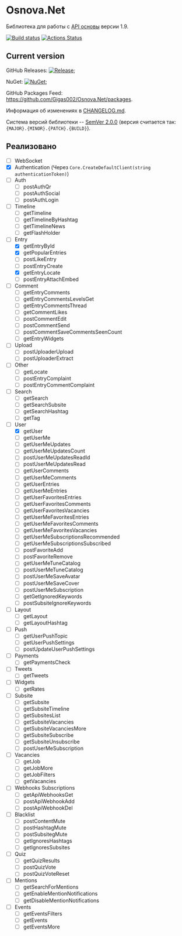 # Osnova.Net

Библиотека для работы с [API основы](https://cmtt-ru.github.io/osnova-api/redoc.html) версии 1.9.

[![Build status](https://ci.appveyor.com/api/projects/status/feuu4sm52kko3krd?svg=true)](https://ci.appveyor.com/project/Gigas002/osnova-net)
[![Actions Status](https://github.com/Gigas002/Osnova.Net/workflows/.NET%20Core%20CI/badge.svg)](https://github.com/Gigas002/Osnova.Net/actions)

## Current version

GitHub Releases: [![Release](https://img.shields.io/github/release/Gigas002/Osnova.Net.svg)](https://github.com/Gigas002/Osnova.Net/releases/latest);

NuGet: [![NuGet](https://img.shields.io/nuget/v/Osnova.Net.svg)](https://www.nuget.org/packages/Osnova.Net/);

GitHub Packages Feed: <https://github.com/Gigas002/Osnova.Net/packages>.

Информация об изменениях в [CHANGELOG.md](CHANGELOG.md).

Система версий библиотеки -- [SemVer 2.0.0](https://semver.org/) (версия считается так: `{MAJOR}.{MINOR}.{PATCH}.{BUILD}`).

## Реализовано

- [ ] WebSocket
- [x] Authentication (Через `Core.CreateDefaultClient(string authenticationToken)`)
- [ ] Auth
    - [ ] postAuthQr
    - [ ] postAuthSocial
    - [ ] postAuthLogin
- [ ] Timeline
    - [ ] getTimeline
    - [ ] getTimelineByHashtag
    - [ ] getTimelineNews
    - [ ] getFlashHolder
- [ ] Entry
    - [x] getEntryById
    - [x] getPopularEntries
    - [ ] postLikeEntry
    - [ ] postEntryCreate
    - [x] getEntryLocate
    - [ ] postEntryAttachEmbed
- [ ] Comment
    - [ ] getEntryComments
    - [ ] getEntryCommentsLevelsGet
    - [ ] getEntryCommentsThread
    - [ ] getCommentLikes
    - [ ] postCommentEdit
    - [ ] postCommentSend
    - [ ] postCommentSaveCommentsSeenCount
    - [ ] getEntryWidgets
- [ ] Upload
    - [ ] postUploaderUpload
    - [ ] postUploaderExtract
- [ ] Other
    - [ ] getLocate
    - [ ] postEntryComplaint
    - [ ] postEntryCommentComplaint
- [ ] Search
    - [ ] getSearch
    - [ ] getSearchSubsite
    - [ ] getSearchHashtag
    - [ ] getTag
- [ ] User
    - [x] getUser
    - [ ] getUserMe
    - [ ] getUserMeUpdates
    - [ ] getUserMeUpdatesCount
    - [ ] postUserMeUpdatesReadId
    - [ ] postUserMeUpdatesRead
    - [ ] getUserComments
    - [ ] getUserMeComments
    - [ ] getUserEntries
    - [ ] getUserMeEntries
    - [ ] getUserFavoritesEntries
    - [ ] getUserFavoritesComments
    - [ ] getUserFavoritesVacancies
    - [ ] getUserMeFavoritesEntries
    - [ ] getUserMeFavoritesComments
    - [ ] getUserMeFavoritesVacancies
    - [ ] getUserMeSubscriptionsRecommended
    - [ ] getUserMeSubscriptionsSubscribed
    - [ ] postFavoriteAdd
    - [ ] postFavoriteRemove
    - [ ] getUserMeTuneCatalog
    - [ ] postUserMeTuneCatalog
    - [ ] postUserMeSaveAvatar
    - [ ] postUserMeSaveCover
    - [ ] postUserMeSubscription
    - [ ] getGetIgnoredKeywords
    - [ ] postSubsiteIgnoreKeywords
- [ ] Layout
    - [ ] getLayout
    - [ ] getLayoutHashtag
- [ ] Push
    - [ ] getUserPushTopic
    - [ ] getUserPushSettings
    - [ ] postUpdateUserPushSettings
- [ ] Payments
    - [ ] getPaymentsCheck
- [ ] Tweets
    - [ ] getTweets
- [ ] Widgets
    - [ ] getRates
- [ ] Subsite
    - [ ] getSubsite
    - [ ] getSubsiteTimeline
    - [ ] getSubsitesList
    - [ ] getSubsiteVacancies
    - [ ] getSubsiteVacanciesMore
    - [ ] getSubsiteSubscribe
    - [ ] getSubsiteUnsubscribe
    - [ ] postUserMeSubscription
- [ ] Vacancies
    - [ ] getJob
    - [ ] getJobMore
    - [ ] getJobFilters
    - [ ] getVacancies
- [ ] Webhooks Subscriptions
    - [ ] getApiWebhooksGet
    - [ ] postApiWebhookAdd
    - [ ] postApiWebhookDel
- [ ] Blacklist
    - [ ] postContentMute
    - [ ] postHashtagMute
    - [ ] postSubsitegMute
    - [ ] getIgnoresHashtags
    - [ ] getIgnoresSubsites
- [ ] Quiz
    - [ ] getQuizResults
    - [ ] postQuizVote
    - [ ] postQuizVoteReset
- [ ] Mentions
    - [ ] getSearchForMentions
    - [ ] getEnableMentionNotifications
    - [ ] getDisableMentionNotifications
- [ ] Events
    - [ ] getEventsFilters
    - [ ] getEvents
    - [ ] getEventsMore
